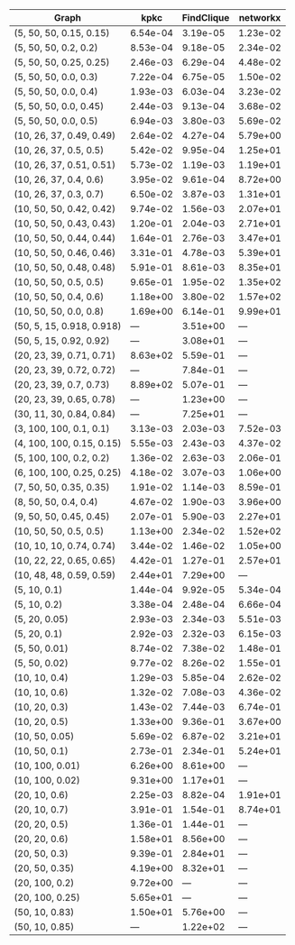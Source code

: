 | Graph                       | kpkc       | FindClique | networkx |
  ---                         | ---        | ---        | ---
| (5, 50, 50, 0.15, 0.15)     | 6.54e-04   | 3.19e-05   | 1.23e-02 |
| (5, 50, 50, 0.2, 0.2)       | 8.53e-04   | 9.18e-05   | 2.34e-02 |
| (5, 50, 50, 0.25, 0.25)     | 2.46e-03   | 6.29e-04   | 4.48e-02 |
| (5, 50, 50, 0.0, 0.3)       | 7.22e-04   | 6.75e-05   | 1.50e-02 |
| (5, 50, 50, 0.0, 0.4)       | 1.93e-03   | 6.03e-04   | 3.23e-02 |
| (5, 50, 50, 0.0, 0.45)      | 2.44e-03   | 9.13e-04   | 3.68e-02 |
| (5, 50, 50, 0.0, 0.5)       | 6.94e-03   | 3.80e-03   | 5.69e-02 |
| (10, 26, 37, 0.49, 0.49)    | 2.64e-02   | 4.27e-04   | 5.79e+00 |
| (10, 26, 37, 0.5, 0.5)      | 5.42e-02   | 9.95e-04   | 1.25e+01 |
| (10, 26, 37, 0.51, 0.51)    | 5.73e-02   | 1.19e-03   | 1.19e+01 |
| (10, 26, 37, 0.4, 0.6)      | 3.95e-02   | 9.61e-04   | 8.72e+00 |
| (10, 26, 37, 0.3, 0.7)      | 6.50e-02   | 3.87e-03   | 1.31e+01 |
| (10, 50, 50, 0.42, 0.42)    | 9.74e-02   | 1.56e-03   | 2.07e+01 |
| (10, 50, 50, 0.43, 0.43)    | 1.20e-01   | 2.04e-03   | 2.71e+01 |
| (10, 50, 50, 0.44, 0.44)    | 1.64e-01   | 2.76e-03   | 3.47e+01 |
| (10, 50, 50, 0.46, 0.46)    | 3.31e-01   | 4.78e-03   | 5.39e+01 |
| (10, 50, 50, 0.48, 0.48)    | 5.91e-01   | 8.61e-03   | 8.35e+01 |
| (10, 50, 50, 0.5, 0.5)      | 9.65e-01   | 1.95e-02   | 1.35e+02 |
| (10, 50, 50, 0.4, 0.6)      | 1.18e+00   | 3.80e-02   | 1.57e+02 |
| (10, 50, 50, 0.0, 0.8)      | 1.69e+00   | 6.14e-01   | 9.99e+01 |
| (50, 5, 15, 0.918, 0.918)   | &mdash;    | 3.51e+00   | &mdash;  |
| (50, 5, 15, 0.92, 0.92)     | &mdash;    | 3.08e+01   | &mdash;  |
| (20, 23, 39, 0.71, 0.71)    | 8.63e+02   | 5.59e-01   | &mdash;  |
| (20, 23, 39, 0.72, 0.72)    | &mdash;    | 7.84e-01   | &mdash;  |
| (20, 23, 39, 0.7, 0.73)     | 8.89e+02   | 5.07e-01   | &mdash;  |
| (20, 23, 39, 0.65, 0.78)    | &mdash;    | 1.23e+00   | &mdash;  |
| (30, 11, 30, 0.84, 0.84)    | &mdash;    | 7.25e+01   | &mdash;  |
| (3, 100, 100, 0.1, 0.1)     | 3.13e-03   | 2.03e-03   | 7.52e-03 |
| (4, 100, 100, 0.15, 0.15)   | 5.55e-03   | 2.43e-03   | 4.37e-02 |
| (5, 100, 100, 0.2, 0.2)     | 1.36e-02   | 2.63e-03   | 2.06e-01 |
| (6, 100, 100, 0.25, 0.25)   | 4.18e-02   | 3.07e-03   | 1.06e+00 |
| (7, 50, 50, 0.35, 0.35)     | 1.91e-02   | 1.14e-03   | 8.59e-01 |
| (8, 50, 50, 0.4, 0.4)       | 4.67e-02   | 1.90e-03   | 3.96e+00 |
| (9, 50, 50, 0.45, 0.45)     | 2.07e-01   | 5.90e-03   | 2.27e+01 |
| (10, 50, 50, 0.5, 0.5)      | 1.13e+00   | 2.34e-02   | 1.52e+02 |
| (10, 10, 10, 0.74, 0.74)    | 3.44e-02   | 1.46e-02   | 1.05e+00 |
| (10, 22, 22, 0.65, 0.65)    | 4.42e-01   | 1.27e-01   | 2.57e+01 |
| (10, 48, 48, 0.59, 0.59)    | 2.44e+01   | 7.29e+00   | &mdash;  |
| (5, 10, 0.1)                | 1.44e-04   | 9.92e-05   | 5.34e-04 |
| (5, 10, 0.2)                | 3.38e-04   | 2.48e-04   | 6.66e-04 |
| (5, 20, 0.05)               | 2.93e-03   | 2.34e-03   | 5.51e-03 |
| (5, 20, 0.1)                | 2.92e-03   | 2.32e-03   | 6.15e-03 |
| (5, 50, 0.01)               | 8.74e-02   | 7.38e-02   | 1.48e-01 |
| (5, 50, 0.02)               | 9.77e-02   | 8.26e-02   | 1.55e-01 |
| (10, 10, 0.4)               | 1.29e-03   | 5.85e-04   | 2.62e-02 |
| (10, 10, 0.6)               | 1.32e-02   | 7.08e-03   | 4.36e-02 |
| (10, 20, 0.3)               | 1.43e-02   | 7.44e-03   | 6.74e-01 |
| (10, 20, 0.5)               | 1.33e+00   | 9.36e-01   | 3.67e+00 |
| (10, 50, 0.05)              | 5.69e-02   | 6.87e-02   | 3.21e+01 |
| (10, 50, 0.1)               | 2.73e-01   | 2.34e-01   | 5.24e+01 |
| (10, 100, 0.01)             | 6.26e+00   | 8.61e+00   | &mdash;  |
| (10, 100, 0.02)             | 9.31e+00   | 1.17e+01   | &mdash;  |
| (20, 10, 0.6)               | 2.25e-03   | 8.82e-04   | 1.91e+01 |
| (20, 10, 0.7)               | 3.91e-01   | 1.54e-01   | 8.74e+01 |
| (20, 20, 0.5)               | 1.36e-01   | 1.44e-01   | &mdash;  |
| (20, 20, 0.6)               | 1.58e+01   | 8.56e+00   | &mdash;  |
| (20, 50, 0.3)               | 9.39e-01   | 2.84e+01   | &mdash;  |
| (20, 50, 0.35)              | 4.19e+00   | 8.32e+01   | &mdash;  |
| (20, 100, 0.2)              | 9.72e+00   | &mdash;    | &mdash;  |
| (20, 100, 0.25)             | 5.65e+01   | &mdash;    | &mdash;  |
| (50, 10, 0.83)              | 1.50e+01   | 5.76e+00   | &mdash;  |
| (50, 10, 0.85)              | &mdash;    | 1.22e+02   | &mdash;  |
